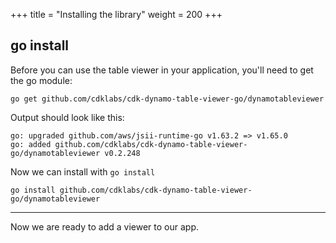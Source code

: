 +++
title = "Installing the library"
weight = 200
+++

## go install

Before you can use the table viewer in your application, you'll need to get
the go module:

```
go get github.com/cdklabs/cdk-dynamo-table-viewer-go/dynamotableviewer
```

Output should look like this:

```
go: upgraded github.com/aws/jsii-runtime-go v1.63.2 => v1.65.0
go: added github.com/cdklabs/cdk-dynamo-table-viewer-go/dynamotableviewer v0.2.248
```

Now we can install with `go install`

```
go install github.com/cdklabs/cdk-dynamo-table-viewer-go/dynamotableviewer
```

----

Now we are ready to add a viewer to our app.
